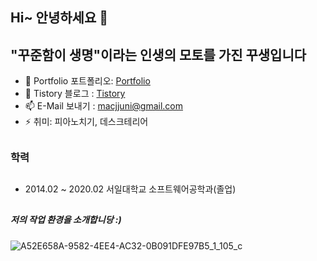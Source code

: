 ## Hi~ 안녕하세요 👋

## "꾸준함이 생명"이라는 인생의 모토를 가진 꾸생입니다 
- 🌱 Portfolio 포트폴리오: [Portfolio](https://www.juni-official.com/)
- 🙌 Tistory 블로그 : [Tistory](https://juni-official.tistory.com/)
- 📫 E-Mail 보내기 : macjjuni@gmail.com
- ⚡ 취미: 피아노치기, 데스크테리어
##
### 학력
##
- 2014.02 ~ 2020.02 서일대학교 소프트웨어공학과(졸업)
##
##
##### 저의 작업 환경을 소개합니당 :)
![A52E658A-9582-4EE4-AC32-0B091DFE97B5_1_105_c](https://user-images.githubusercontent.com/38034518/121360310-415b7e00-c96f-11eb-9d8f-754525113b70.jpeg)

